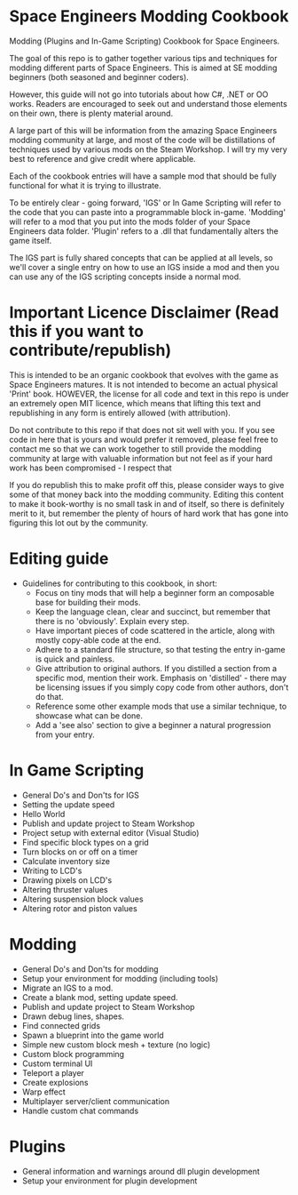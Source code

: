 # Space Engineers Modding Cookbook
Modding (Plugins and In-Game Scripting) Cookbook for Space Engineers.

The goal of this repo is to gather together various tips and techniques for modding different parts of Space Engineers. This is aimed at SE modding beginners (both seasoned and beginner coders).

However, this guide will not go into tutorials about how C#, .NET or OO works. Readers are encouraged to seek out and understand those elements on their own, there is plenty material around.

A large part of this will be information from the amazing Space Engineers modding community at large, and most of the code will be distillations of techniques used by various mods on the Steam Workshop. I will try my very best to reference and give credit where applicable.

Each of the cookbook entries will have a sample mod that should be fully functional for what it is trying to illustrate.

To be entirely clear - going forward, 'IGS' or In Game Scripting will refer to the code that you can paste into a programmable block in-game. 'Modding' will refer to a mod that you put into the mods folder of your Space Engineers data folder. 'Plugin' refers to a .dll that fundamentally alters the game itself.

The IGS part is fully shared concepts that can be applied at all levels, so we'll cover a single entry on how to use an IGS inside a mod and then you can use any of the IGS scripting concepts inside a normal mod.

# Important Licence Disclaimer (Read this if you want to contribute/republish)

This is intended to be an organic cookbook that evolves with the game as Space Engineers matures. It is not intended to become an actual physical 'Print' book. HOWEVER, the license for all code and text in this repo is under an extremely open MIT licence, which means that lifting this text and republishing in any form is entirely allowed (with attribution).

Do not contribute to this repo if that does not sit well with you. If you see code in here that is yours and would prefer it removed, please feel free to contact me so that we can work together to still provide the modding community at large with valuable information but not feel as if your hard work has been compromised - I respect that

If you do republish this to make profit off this, please consider ways to give some of that money back into the modding community. Editing this content to make it book-worthy is no small task in and of itself, so there is definitely merit to it, but remember the plenty of hours of hard work that has gone into figuring this lot out by the community.

# Editing guide

- Guidelines for contributing to this cookbook, in short:
  - Focus on tiny mods that will help a beginner form an composable base for building their mods.
  - Keep the language clean, clear and succinct, but remember that there is no 'obviously'. Explain every step.
  - Have important pieces of code scattered in the article, along with mostly copy-able code at the end.
  - Adhere to a standard file structure, so that testing the entry in-game is quick and painless.
  - Give attribution to original authors. If you distilled a section from a specific mod, mention their work. Emphasis on 'distilled' - there may be licensing issues if you simply copy code from other authors, don't do that. 
  - Reference some other example mods that use a similar technique, to showcase what can be done.
  - Add a 'see also' section to give a beginner a natural progression from your entry.

# In Game Scripting

- General Do's and Don'ts for IGS
- Setting the update speed
- Hello World
- Publish and update project to Steam Workshop
- Project setup with external editor (Visual Studio)
- Find specific block types on a grid
- Turn blocks on or off on a timer
- Calculate inventory size
- Writing to LCD's
- Drawing pixels on LCD's
- Altering thruster values
- Altering suspension block values
- Altering rotor and piston values


# Modding

- General Do's and Don'ts for modding
- Setup your environment for modding (including tools)
- Migrate an IGS to a mod.
- Create a blank mod, setting update speed.
- Publish and update project to Steam Workshop
- Drawn debug lines, shapes.
- Find connected grids
- Spawn a blueprint into the game world
- Simple new custom block mesh + texture (no logic)
- Custom block programming
- Custom terminal UI
- Teleport a player
- Create explosions
- Warp effect
- Multiplayer server/client communication
- Handle custom chat commands

# Plugins

- General information and warnings around dll plugin development
- Setup your environment for plugin development
